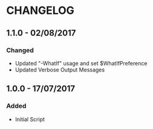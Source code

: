 # CHANGELOG

## 1.1.0 - 02/08/2017
### Changed
- Updated "-WhatIf" usage and set $WhatIfPreference
- Updated Verbose Output Messages

## 1.0.0 - 17/07/2017
### Added
- Initial Script